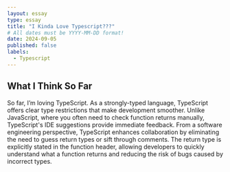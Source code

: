 ```yaml
---
layout: essay
type: essay
title: "I Kinda Love Typescript???"
# All dates must be YYYY-MM-DD format!
date: 2024-09-05
published: false
labels:
  - Typescript
---
```


## What I Think So Far

So far, I’m loving TypeScript. As a strongly-typed language, TypeScript offers clear type restrictions that make development smoother. Unlike JavaScript, where you often need to check function returns manually, TypeScript's IDE suggestions provide immediate feedback. From a software engineering perspective, TypeScript enhances collaboration by eliminating the need to guess return types or sift through comments. The return type is explicitly stated in the function header, allowing developers to quickly understand what a function returns and reducing the risk of bugs caused by incorrect types.